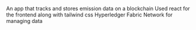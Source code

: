 An app that tracks and stores emission data on a blockchain
Used react for the frontend along with tailwind css
Hyperledger Fabric Network for managing data
